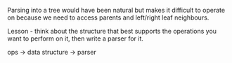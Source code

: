 Parsing into a tree would have been natural but makes it difficult to operate on because we need to access parents and left/right leaf neighbours.

Lesson - think about the structure that best supports the operations you want to perform on it, then write a parser for it.

ops -> data structure -> parser
